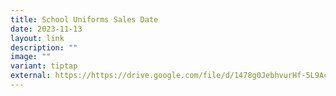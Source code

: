 ```yaml
---
title: School Uniforms Sales Date
date: 2023-11-13
layout: link
description: ""
image: ""
variant: tiptap
external: https://https://drive.google.com/file/d/1478g0JebhvurHf-5L9AcfC_H5zIxT9lp/view?usp=sharing
---
```


